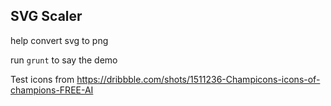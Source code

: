 ## SVG Scaler

help convert svg to png


run `grunt` to say the demo


Test icons from https://dribbble.com/shots/1511236-Champicons-icons-of-champions-FREE-AI